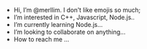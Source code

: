 - Hi, I’m @merllim. I don't like emojis so much;
- I’m interested in C++, Javascript, Node.js..
- I’m currently learning Node.js...
- I’m looking to collaborate on anything...
- How to reach me ...

<!---
merllim/merllim is a ✨ special ✨ repository because its `README.md` (this file) appears on your GitHub profile.
You can click the Preview link to take a look at your changes.
--->
